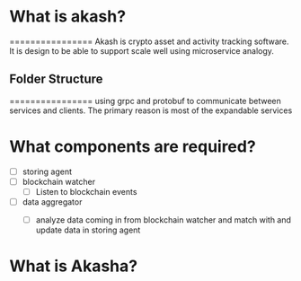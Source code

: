 # What is akash?
================
Akash is crypto asset and activity tracking software. It is design to be able to support scale well using microservice analogy.

## Folder Structure
================
using grpc and protobuf to communicate between services and clients.
The primary reason is most of the expandable services 

What components are required? 
================
- [ ] storing agent
- [ ] blockchain watcher
  - [ ] Listen to blockchain events
- [ ] data aggregator
  - [ ] analyze data coming in from blockchain watcher and match with and update data in storing agent


What is Akasha?
================
